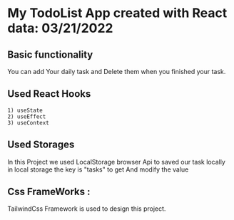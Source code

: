 # My TodoList App created with React data: 03/21/2022

## Basic functionality 

You can add Your daily task and Delete them when you finished your task.

## Used React Hooks 
    1) useState
    2) useEffect
    3) useContext

## Used Storages
In this Project we used LocalStorage browser Api to saved our task locally in local storage the key is "tasks" to get And modify  the value 

## Css FrameWorks :
 TailwindCss Framework is used to design this project.